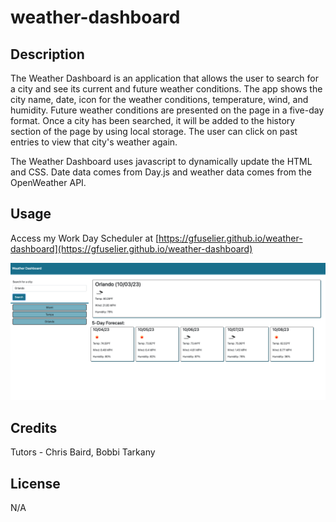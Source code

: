# weather-dashboard

## Description

The Weather Dashboard is an application that allows the user to search for a city and see its current and future weather conditions. The app shows the city name, date, icon for the weather conditions, temperature, wind, and humidity. Future weather conditions are presented on the page in a five-day format. Once a city has been searched, it will be added to the history section of the page by using local storage. The user can click on past entries to view that city's weather again. 

The Weather Dashboard uses javascript to dynamically update the HTML and CSS. Date data comes from Day.js and weather data comes from the OpenWeather API. 

## Usage

Access my Work Day Scheduler at [https://gfuselier.github.io/weather-dashboard](https://gfuselier.github.io/weather-dashboard)

![screenshot of the application](./assets/images/weather-screenshot.png)

## Credits
Tutors - Chris Baird, Bobbi Tarkany


## License
N/A